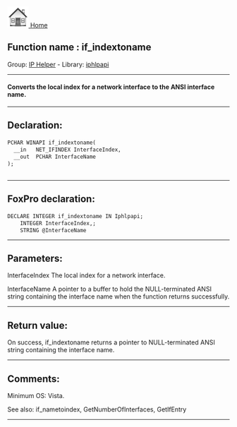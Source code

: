 [<img src="../../images/home.png"> Home ](https://github.com/VFPX/Win32API)  

## Function name : if_indextoname
Group: [IP Helper](../../functions_group.md#IP_Helper)  -  Library: [iphlpapi](../../../libraries.md#iphlpapi)  
***  


#### Converts the local index for a network interface to the ANSI interface name.
***  


## Declaration:
```foxpro  
PCHAR WINAPI if_indextoname(
  __in   NET_IFINDEX InterfaceIndex,
  __out  PCHAR InterfaceName
);
  
```  
***  


## FoxPro declaration:
```foxpro  
DECLARE INTEGER if_indextoname IN Iphlpapi;
	INTEGER InterfaceIndex,;
	STRING @InterfaceName  
```  
***  


## Parameters:
InterfaceIndex 
The local index for a network interface.

InterfaceName 
A pointer to a buffer to hold the NULL-terminated ANSI string containing the interface name when the function returns successfully.
  
***  


## Return value:
On success, if_indextoname returns a pointer to NULL-terminated ANSI string containing the interface name.  
***  


## Comments:
Minimum OS: Vista.  
  
See also: if_nametoindex, GetNumberOfInterfaces, GetIfEntry   
  
***  

